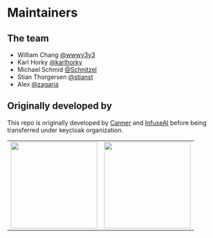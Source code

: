 # Maintainers

## The team

- William Chang [@wwwy3y3](https://github.com/wwwy3y3)
- Karl Horky [@karlhorky](https://github.com/karlhorky)
- Michael Schmid [@Schnitzel](https://github.com/Schnitzel)
- Stian Thorgersen [@stianst](https://github.com/stianst)
- Alex [@zagaria](https://github.com/zagaria)

## Originally developed by

This repo is originally developed by [Canner](https://www.cannercms.com) and [InfuseAI](https://infuseai.io) before being transferred under keycloak organization.

<table>
  <tbody>
    <tr>
      <td align="center" valign="middle">
        <a href="https://www.cannercms.com" target="_blank">
          <img width="200px" src="https://cdn.canner.io/images/logo/logo-word.png">
        </a>
      </td>
      <td align="center" valign="middle">
        <a href="https://infuseai.io" target="_blank">
          <img width="200px" src="https://lh4.googleusercontent.com/NuLHgRuVZPSRe-XtOYHUunYyPB-fejJKco3_4w-orjlG9yTJGOpLO7bc_ZskQv38Dv147gd1=w16383">
        </a>
      </td>
    </tr>
  </tbody>
</table>
